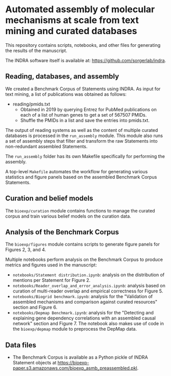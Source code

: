 # Automated assembly of molecular mechanisms at scale from text mining and curated databases

This repository contains scripts, notebooks, and other files
for generating the results of the manuscript.

The INDRA software itself is available at: https://github.com/sorgerlab/indra.

## Reading, databases, and assembly

We created a Benchmark Corpus of Statements using INDRA. As input for text
mining, a list of publications was obtained as follows:

* reading/pmids.txt
  * Obtained in 2019 by querying Entrez for PubMed publications on each of a
    list of human genes to get a set of 567507 PMIDs.
  * Shuffle the PMIDs in a list and save the entries into pmids.txt.

The output of reading systems as well as the content of multiple curated
databases is processed in the `run_assembly` module. This module also runs
a set of assembly steps that filter and transform the raw Statements into
non-redundant assembled Statements.

The `run_assembly` folder has its own Makefile specifically for performing
the assembly.

A top-level `Makefile` automates the workflow for generating various statistics and figure panels based on the assembled Benchmark Corpus Statements.

## Curation and belief models

The `bioexp/curation` module contains functions to manage the curated
corpus and train various belief models on the curation data.

## Analysis of the Benchmark Corpus

The `bioexp/figures` module contains scripts to generate figure panels for
Figures 2, 3, and 4.

Multiple notebooks perform analysis on the Benchmark Corpus to produce
metrics and figures used in the manuscript:
* `notebooks/Statement distribution.ipynb`: analysis on the distribution of mentions per Statement for Figure 2.
* `notebooks/Reader_overlap_and_error_analysis.ipynb`: analysis based on curation of multi-reader overlap and empirical correctness for Figure 5.
* `notebooks/Biogrid benchmark.ipynb`: analysis for the "Validation of assembled mechanisms and comparison against curated resources" section and Figure 6.
* `notebooks/Depmap Benchmark.ipynb`: analysis for the "Detecting and explaining gene dependency correlations with an assembled causal network" section and Figure 7. The notebook also makes use of code in the `bioexp/depmap` module to preprocess the DepMap data.

## Data files

* The Benchmark Corpus is available as a Python pickle of INDRA Statement objects at https://bioexp-paper.s3.amazonaws.com/bioexp_asmb_preassembled.pkl.

